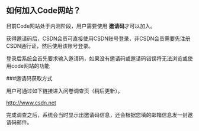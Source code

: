 ## 如何加入Code网站？

目前Code网站处于内测阶段，用户需要使用 **邀请码**才可以加入。

获得邀请码后，CSDN会员可直接使用CSDN账号登录，非CSDN会员需要先注册CSDN通行证，然后使用该账号登录。

登录后系统会首先要求输入邀请码，如果没有邀请码或邀请码错误将无法浏览或使用code网站的功能

###邀请码获取方式

用户可通过如下链接进入问卷调查页（稍后更新）。

http://www.csdn.net

完成调查之后，系统会当时显示出邀请码信息，还会根据您填的邮箱信息发一封邀请码邮件。